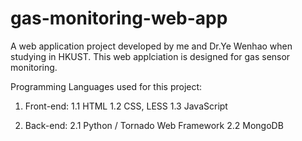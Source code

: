 # gas-monitoring-web-app
A web application project developed by me and Dr.Ye Wenhao when studying in HKUST. This web applciation is designed for gas sensor monitoring. 


Programming Languages used for this project:


  1. Front-end:
    1.1 HTML
    1.2 CSS, LESS
    1.3 JavaScript
    
  2. Back-end:
    2.1 Python / Tornado Web Framework
    2.2 MongoDB

